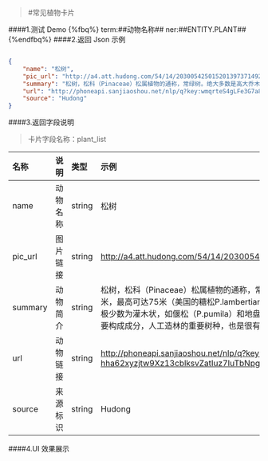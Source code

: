 >#常见植物卡片


####1.测试 Demo
{%fbq%}
term:##动物名称##
ner:##ENTITY.PLANT##
{%endfbq%}
####2.返回 Json 示例
```json

{
    "name": "松树",
    "pic_url": "http://a4.att.hudong.com/54/14/20300542501520139737149238323_140.jpg",
    "summary": "松树，松科（Pinaceae）松属植物的通称，常绿树。绝大多数是高大乔木。高20～50米，最高可达75米（美国的糖松P.lambertiana）。松树具有很强的抗旱性，耐阴性差。极少数为灌木状，如偃松（P.pumila）和地盘松（P.yunnanensis）。北半球森林的重要构成成分，人工造林的重要树种，也是很有价值的观赏树种。",
    "url": "http://phoneapi.sanjiaoshou.net/nlp/q?key:wmqrteS4gLFe3G7a8-hha62xyzjtw9Xz13cblksvZatIuz7IuTbNpg==",
    "source": "Hudong"
}
```

####3.返回字段说明
>卡片字段名称：plant_list

|名称|说明|类型|示例|
|:---|:---|:---|:---|
|name|动物名称|string|松树|
|pic_url|图片链接|string|http://a4.att.hudong.com/54/14/20300542501520139737149238323_140.jpg|
|summary|动物简介|string|松树，松科（Pinaceae）松属植物的通称，常绿树。绝大多数是高大乔木。高20～50米，最高可达75米（美国的糖松P.lambertiana）。松树具有很强的抗旱性，耐阴性差。极少数为灌木状，如偃松（P.pumila）和地盘松（P.yunnanensis）。北半球森林的重要构成成分，人工造林的重要树种，也是很有价值的观赏树种。|
|url|动物链接|string|http://phoneapi.sanjiaoshou.net/nlp/q?key:wmqrteS4gLFe3G7a8-hha62xyzjtw9Xz13cblksvZatIuz7IuTbNpg==|
|source|来源标识|string|Hudong|


####4.UI 效果展示





